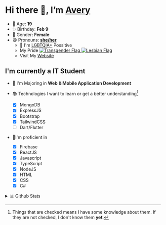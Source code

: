 # Hi there 👋, I’m [Avery][website]

- 🌸 Age: **19**
- ✨ Birthday: **Feb 9**
- 🎨 Gender: **Female**
- 😄 Pronouns: **[she/her][pronounspage]**
  - 🌈 I'm [LGBTQIA+][lgbt-foundation] Possitive
  - <div class="Flags">
      <span>My Pride</span>
      <a href="https://en.pronouns.page/dictionary/terminology#transgender">
        <img src="https://pronouns.page/flags/Transgender.png" alt="Transgender Flag" height="15px"/>
      </a>
      <a href="https://en.pronouns.page/dictionary/terminology#lesbian">
      <img src="https://pronouns.page/flags/Lesbian.png" alt="Lesbian Flag" height="15px"/>
      </a>
    </div>
  - Visit My [Website][website]

## I'm currently a IT Student

- 📌 I'm Majoring in **Web & Mobile Application Development**
- 📚 Technologies I want to learn or get a better understanding[^1]

  - [x] MongoDB
  - [x] ExpressJS
  - [x] Bootstrap
  - [x] TailwindCSS
  - [ ] Dart/Flutter

- 🎉I'm proficient in

  - [X] Firebase
  - [x] ReactJS
  - [x] Javascript
  - [x] TypeScript
  - [x] NodeJS
  - [x] HTML
  - [x] CSS
  - [x] C#

<details>
  <summary>
    📊 Github Stats
  </summary>

<!--START_SECTION:waka-->
![Code Time](http://img.shields.io/badge/Code%20Time-546%20hrs%2025%20mins-blue)

![Profile Views](http://img.shields.io/badge/Profile%20Views-0-blue)

**🐱 My GitHub Data** 

> 🏆 620 Contributions in the Year 2022
 > 
> 📦 118.2 kB Used in GitHub's Storage 
 > 
> 💼 Opted to Hire
 > 
> 📜 28 Public Repositories 
 > 
> 🔑 26 Private Repositories  
 > 
**I'm a Night 🦉** 

```text
🌞 Morning    44 commits     ██░░░░░░░░░░░░░░░░░░░░░░░   10.84% 
🌆 Daytime    150 commits    █████████░░░░░░░░░░░░░░░░   36.95% 
🌃 Evening    172 commits    ██████████░░░░░░░░░░░░░░░   42.36% 
🌙 Night      40 commits     ██░░░░░░░░░░░░░░░░░░░░░░░   9.85%

```
📅 **I'm Most Productive on Thursday** 

```text
Monday       65 commits     ████░░░░░░░░░░░░░░░░░░░░░   16.01% 
Tuesday      55 commits     ███░░░░░░░░░░░░░░░░░░░░░░   13.55% 
Wednesday    58 commits     ███░░░░░░░░░░░░░░░░░░░░░░   14.29% 
Thursday     92 commits     █████░░░░░░░░░░░░░░░░░░░░   22.66% 
Friday       54 commits     ███░░░░░░░░░░░░░░░░░░░░░░   13.3% 
Saturday     39 commits     ██░░░░░░░░░░░░░░░░░░░░░░░   9.61% 
Sunday       43 commits     ██░░░░░░░░░░░░░░░░░░░░░░░   10.59%

```


📊 **This Week I Spent My Time On** 

```text
⌚︎ Time Zone: America/Halifax

💬 Programming Languages: 
Other                    8 hrs 35 mins       ███████████████████░░░░░░   76.89% 
JavaScript               1 hr 58 mins        ████░░░░░░░░░░░░░░░░░░░░░   17.69% 
JSON                     16 mins             ░░░░░░░░░░░░░░░░░░░░░░░░░   2.47% 
Bash                     13 mins             ░░░░░░░░░░░░░░░░░░░░░░░░░   1.99% 
HTML                     5 mins              ░░░░░░░░░░░░░░░░░░░░░░░░░   0.76%

🔥 Editors: 
Google Calendar          8 hrs 35 mins       ███████████████████░░░░░░   76.74% 
VS Code                  2 hrs 36 mins       █████░░░░░░░░░░░░░░░░░░░░   23.26%

🐱‍💻 Projects: 
Unknown Project          8 hrs 35 mins       ███████████████████░░░░░░   76.74% 
NodeMongooseDemo1        2 hrs 15 mins       █████░░░░░░░░░░░░░░░░░░░░   20.12% 
slay-bot                 12 mins             ░░░░░░░░░░░░░░░░░░░░░░░░░   1.81% 
config                   6 mins              ░░░░░░░░░░░░░░░░░░░░░░░░░   0.91% 
NodeExpressHttpRequests  2 mins              ░░░░░░░░░░░░░░░░░░░░░░░░░   0.41%

💻 Operating System: 
Unknown OS               8 hrs 35 mins       ███████████████████░░░░░░   76.74% 
Windows                  2 hrs 36 mins       █████░░░░░░░░░░░░░░░░░░░░   23.26%

```

**I Mostly Code in JavaScript** 

```text
JavaScript               24 repos            ███████████░░░░░░░░░░░░░░   44.44% 
C#                       6 repos             ██░░░░░░░░░░░░░░░░░░░░░░░   11.11% 
TypeScript               6 repos             ██░░░░░░░░░░░░░░░░░░░░░░░   11.11% 
Java                     5 repos             ██░░░░░░░░░░░░░░░░░░░░░░░   9.26% 
HTML                     3 repos             █░░░░░░░░░░░░░░░░░░░░░░░░   5.56%

```


**Timeline**

![Chart not found](https://raw.githubusercontent.com/Avery-Rose/Avery-Rose/main/charts/bar_graph.png) 


 Last Updated on 07/11/2022 18:48:40 UTC
<!--END_SECTION:waka-->

</details>



[^1]:
    Things that are checked means I have some knowledge about them.
    If they are not checked, I don't know them **yet**.

[//]: <> (Links)

[wakatime-profile]: https://wakatime.com/@Averyyyyyyyy
[pronouns-definitions]: https://en.pronouns.page/she/her
[pronounspage]: https://pronouns.page/@cattgirlava
[lgbt-foundation]: https://lgbt.foundation/
[website]: https://avarose.dev/
[alexandres-badge-repo]: https://github.com/alexandresanlim/Badges4-README.md-Profile
